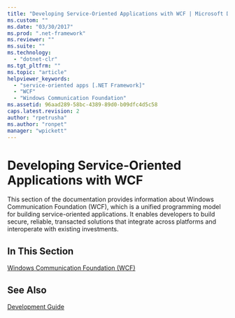 ```yaml
---
title: "Developing Service-Oriented Applications with WCF | Microsoft Docs"
ms.custom: ""
ms.date: "03/30/2017"
ms.prod: ".net-framework"
ms.reviewer: ""
ms.suite: ""
ms.technology: 
  - "dotnet-clr"
ms.tgt_pltfrm: ""
ms.topic: "article"
helpviewer_keywords: 
  - "service-oriented apps [.NET Framework]"
  - "WCF"
  - "Windows Communication Foundation"
ms.assetid: 96aad289-58bc-4389-89d0-b09dfc4d5c58
caps.latest.revision: 2
author: "rpetrusha"
ms.author: "ronpet"
manager: "wpickett"
---
```

# Developing Service-Oriented Applications with WCF
This section of the documentation provides information about Windows Communication Foundation (WCF), which is a unified programming model for building service-oriented applications. It enables developers to build secure, reliable, transacted solutions that integrate across platforms and interoperate with existing investments.  
  
## In This Section  
 [Windows Communication Foundation (WCF)](http://go.microsoft.com/fwlink/?LinkId=228205)  
  
## See Also  
 [Development Guide](../../../docs/framework/development-guide.md)